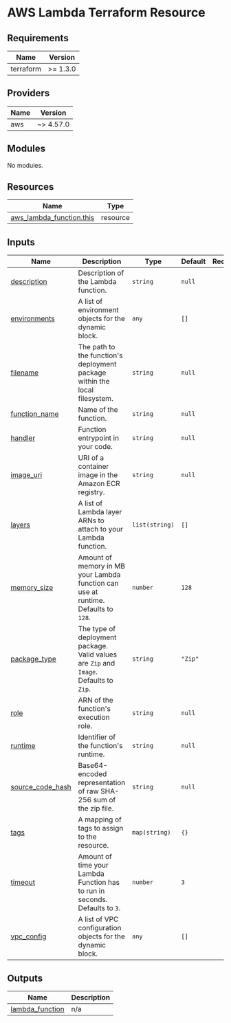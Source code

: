 # AWS Lambda Terraform Resource

## Requirements

| Name      | Version  |
|-----------|----------|
| terraform | >= 1.3.0 |

## Providers

| Name | Version   |
|------|-----------|
| aws  | ~> 4.57.0 |

## Modules

No modules.

## Resources

| Name | Type |
|------|------|
| [aws_lambda_function.this](https://registry.terraform.io/providers/hashicorp/aws/latest/docs/resources/lambda_function) | resource |

## Inputs

| Name | Description | Type | Default | Required |
|------|-------------|------|---------|:--------:|
| <a name="input_description"></a> [description](#input\_description) | Description of the Lambda function. | `string` | `null` | no |
| <a name="input_environments"></a> [environments](#input\_environments) | A list of environment objects for the dynamic block. | `any` | `[]` | no |
| <a name="input_filename"></a> [filename](#input\_filename) | The path to the function's deployment package within the local filesystem. | `string` | `null` | no |
| <a name="input_function_name"></a> [function\_name](#input\_function\_name) | Name of the function. | `string` | `null` | no |
| <a name="input_handler"></a> [handler](#input\_handler) | Function entrypoint in your code. | `string` | `null` | no |
| <a name="input_image_uri"></a> [image\_uri](#input\_image\_uri) | URI of a container image in the Amazon ECR registry. | `string` | `null` | no |
| <a name="input_layers"></a> [layers](#input\_layers) | A list of Lambda layer ARNs to attach to your Lambda function. | `list(string)` | `[]` | no |
| <a name="input_memory_size"></a> [memory\_size](#input\_memory\_size) | Amount of memory in MB your Lambda function can use at runtime. Defaults to `128`. | `number` | `128` | no |
| <a name="input_package_type"></a> [package\_type](#input\_package\_type) | The type of deployment package. Valid values are `Zip` and `Image`. Defaults to `Zip`. | `string` | `"Zip"` | no |
| <a name="input_role"></a> [role](#input\_role) | ARN of the function's execution role. | `string` | `null` | no |
| <a name="input_runtime"></a> [runtime](#input\_runtime) | Identifier of the function's runtime. | `string` | `null` | no |
| <a name="input_source_code_hash"></a> [source\_code\_hash](#input\_source\_code\_hash) | Base64-encoded representation of raw SHA-256 sum of the zip file. | `string` | `null` | no |
| <a name="input_tags"></a> [tags](#input\_tags) | A mapping of tags to assign to the resource. | `map(string)` | `{}` | no |
| <a name="input_timeout"></a> [timeout](#input\_timeout) | Amount of time your Lambda Function has to run in seconds. Defaults to `3`. | `number` | `3` | no |
| <a name="input_vpc_config"></a> [vpc\_config](#input\_vpc\_config) | A list of VPC configuration objects for the dynamic block. | `any` | `[]` | no |

## Outputs

| Name | Description |
|------|-------------|
| <a name="output_lambda_function"></a> [lambda\_function](#output\_lambda\_function) | n/a |
